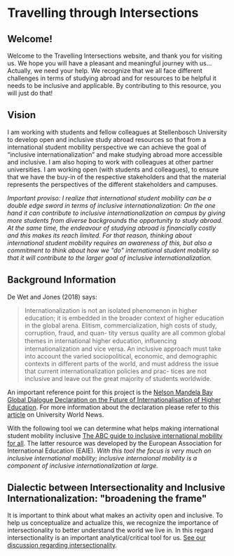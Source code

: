 # Travelling through Intersections

## Welcome! 
Welcome to the Travelling Intersections website, and thank you for visiting us. We hope you will have a pleasant and meaningful journey with us... Actually, we need your help. We recognize that we all face different challenges in terms of studying abroad and for resources to be helpful it needs to be inclusive and applicable. By contributing to this resource, you will just do that! 

## Vision
I am working with students and fellow colleagues at Stellenbosch University to develop open and inclusive study abroad resources so that from a international student mobility perspective we can achieve the goal of “inclusive internationalization” and make studying abroad more accessible and inclusive.   I am also hoping to work with colleagues at other partner universities. I am working open (with students and colleagues), to ensure that we have the buy-in of the respective stakeholders and that the material represents the perspectives of the different stakeholders and campuses. 

*Important proviso: I realize that international student mobility can be a double edge sword in terms of inclusive internationalization: On the one hand it can contribute to inclusive internationalization on campus by giving more students from diverse backgrounds the opportunity to study abroad. At the same time, the endeavour of studying abroad is financially costly and this makes its reach limited. For that reason, thinking about international student mobility requires an awareness of this, but also a commitment to think about how we "do" international student mobility so that it will contribute to the larger goal of inclusive internationalization.* 

## Background Information

De Wet and Jones (2018) says:
> Internationalization  is  not  an  isolated  phenomenon  in higher education; it  is embedded in the  broader context 
of higher education  in the global arena. Elitism,  commercialization, high costs of study, corruption, fraud, and quan-
tity versus quality are  all  common global themes in international higher education, inﬂuencing internationalization 
and  vice  versa. An inclusive  approach  must take  into  account the varied sociopolitical, economic, and demographic 
contexts in different  parts of the world, and  must address the issue that current internationalization policies and prac-
tices are not  inclusive  and  leave  out  the  great majority  of students worldwide.

An important reference point for this project is the [Nelson Mandela Bay Global Dialogue Declaration on the Future of Internationalisation of Higher Education](https://www.eaie.org/community/projects-advocacy/global-dialogue-declaration.html). For more information about the declaration please refer to this [article](https://www.universityworldnews.com/post.php?story=20140118132339578)  on University World News. 

With the following tool we can determine what helps making international student mobility inclusive
[The ABC guide to inclusive international mobility for all](https://www.eaie.org/our-resources/library/publication/Tools-Templates/abc-guide-inclusive-international-mobility.html). The latter resource was developed by the European Association for International Education (EAIE). *With this tool the focus is very much on inclusive international mobility; inclusive internaional mobility is a component of inclusive internationalization at large.*


## Dialectic between Intersectionality and Inclusive Internationalization: "broadening the frame"
It is important to think about what makes an activity open and inclusive. To help us conceptualize and actualize this, we recognize the importance of intersectionality to better understand the world we live in. In this regard intersectionality is an important analytical/critical tool for us. [See our discussion regarding intersectionality](https://sarahrogue.github.io/travelling-intersections/Intersectionality.html). 




